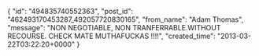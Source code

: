  {
   "id": "494835740552363",
   "post_id": "462493170453287_492057720830165",
   "from_name": "Adam Thomas",
   "message": "NON NEGOTIABLE,  NON TRANFERRABLE.WITHOUT RECOURSE. CHECK MATE MUTHAFUCKAS !!!!",
   "created_time": "2013-03-22T03:22:20+0000"
 }
